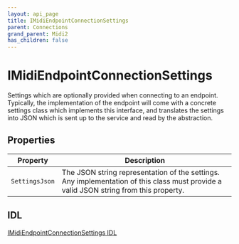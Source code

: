 ```yaml
---
layout: api_page
title: IMidiEndpointConnectionSettings
parent: Connections
grand_parent: Midi2
has_children: false
---
```


# IMidiEndpointConnectionSettings

Settings which are optionally provided when connecting to an endpoint. Typically, the implementation of the endpoint will come with a concrete settings class which implements this interface, and translates the settings into JSON which is sent up to the service and read by the abstraction.

## Properties

| Property | Description |
| -------- | ----------- |
| `SettingsJson` | The JSON string representation of the settings. Any implementation of this class must provide a valid JSON string from this property. |

## IDL

[IMidiEndpointConnectionSettings IDL](https://github.com/microsoft/MIDI/blob/main/src/app-sdk/winrt-core/IMidiEndpointConnectionSettings.idl)

